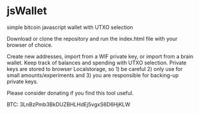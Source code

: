 # jsWallet
 simple bitcoin javascript wallet with UTXO selection

Download or clone the repository and run the index.html file with your browser of choice. 

Create new addresses, import from a WIF private key, or import from a brain wallet. Keep track of balances and spending with UTXO selection.  Private keys are stored to browser Localstorage, so 1) be careful 2) only use for small amounts/experiments and 3) you are responsible for backing-up private keys.

Please consider donating if you find this tool useful.

BTC: 3LnBzPmb3BkDUZBHLHdEj5vgxS6D6HjKLW

